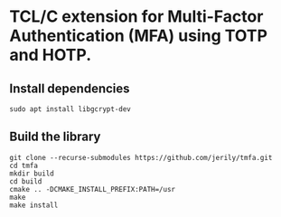 # TCL/C extension for Multi-Factor Authentication (MFA) using TOTP and HOTP.

## Install dependencies
```
sudo apt install libgcrypt-dev
```

## Build the library 
```
git clone --recurse-submodules https://github.com/jerily/tmfa.git
cd tmfa
mkdir build
cd build
cmake .. -DCMAKE_INSTALL_PREFIX:PATH=/usr
make
make install
```